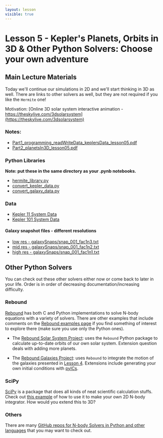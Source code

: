 ```yaml
---
layout: lesson
visible: true
---
```


# Lesson 5 - Kepler's Planets, Orbits in 3D & Other Python Solvers: Choose your own adventure

## Main Lecture Materials

Today we'll continue our simulations in 2D and we'll start thinking in 3D as well.  There are links to other solvers as well, but they are not required if you like the ```Hermite``` one!

Motivation: [Online 3D solar system interactive animation - https://theskylive.com/3dsolarsystem](https://theskylive.com/3dsolarsystem)

### Notes:

* [Part1_programming_readWriteData_keplersData_lesson05.pdf](Part1_programming_readWriteData_keplersData_lesson05.pdf)
* [Part2_planetsIn3D_lesson05.pdf](Part2_planetsIn3D_lesson05.pdf)


### Python Libraries

**Note: put these in the same directory as your .pynb notebooks.**

* <a href="hermite_library.py" download>hermite_library.py</a>
* <a href="convert_kepler_data.py" download>convert_kepler_data.py</a>
* <a href="convert_galaxy_data.py" download>convert_galaxy_data.py</a>

### Data

 * <a href="kepler11data.txt" download>Kepler 11 System Data</a>
 * <a href="kepler101data.txt" download>Kepler 101 System Data</a>

#### Galaxy snapshot files - different resolutions

* <a href="galaxySnaps/snap_001_fac1n3.txt" download>low res - galaxySnaps/snap_001_fac1n3.txt</a>
* <a href="galaxySnaps/snap_001_fac1n2.txt" download>mid res - galaxySnaps/snap_001_fac1n2.txt</a>
* <a href="galaxySnaps/snap_001_fac1n1.txt" download>high res - galaxySnaps/snap_001_fac1n1.txt</a>


## Other Python Solvers

You can check out these other solvers either now or come back to later in your life.  Order is in order of decreasing documentation/increasing difficulty.

### Rebound

[Rebound](https://rebound.readthedocs.io/en/latest/index.html) has both C and Python implementations to solve N-body equations with a variety of solvers.  There are other examples that include comments on the [Rebound examples page](https://rebound.readthedocs.io/en/latest/examples.html) if you find something of interest to explore there (make sure you use only the Python ones).

* The [Rebound Solar System Project](rebound_solar_system.html): uses the ```Rebound``` Python package to calculate up-to-date orbits of our own solar system.  Extension question deals with adding more planets.  

* The [Rebound Galaxies Project](rebound_galaxies.html): uses ```Rebound``` to integrate the motion of the galaxies presented in [Lesson 4](../lesson04/index.html).  Extensions include generating your own initial conditions with [pyICs](http://jakobherpich.github.io/pyICs/).

### SciPy

[SciPy](https://www.scipy.org/) is a package that does all kinds of neat scientific calculation stuffs.  Check out [this example](https://www.marksmath.org/classes/Spring2018NumericalAnalysis/code/nBody.html) of how to use it to make your own 2D N-body integrator.  How would you extend this to 3D?

### Others

There are many [GitHub repos for N-body Solvers in Python and other languages](https://github.com/topics/nbody) that you may want to check out.
